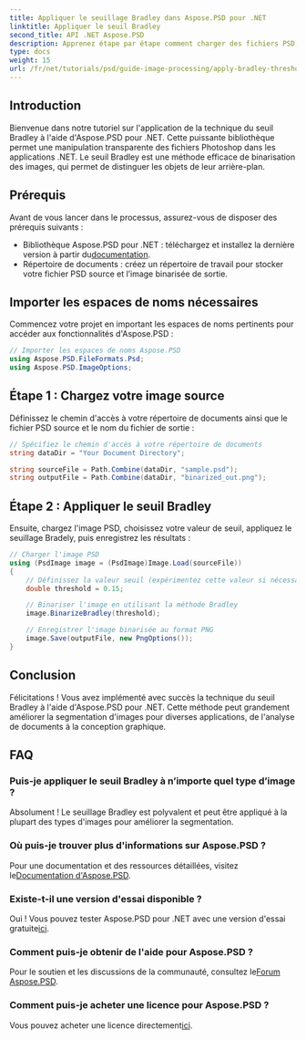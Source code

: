 ```yaml
---
title: Appliquer le seuillage Bradley dans Aspose.PSD pour .NET
linktitle: Appliquer le seuil Bradley
second_title: API .NET Aspose.PSD
description: Apprenez étape par étape comment charger des fichiers PSD, appliquer des techniques de seuillage et enregistrer vos résultats dans différents formats, améliorant ainsi vos tâches de segmentation d'images pour diverses applications.
type: docs
weight: 15
url: /fr/net/tutorials/psd/guide-image-processing/apply-bradley-thresholding/
---
```

## Introduction

Bienvenue dans notre tutoriel sur l'application de la technique du seuil Bradley à l'aide d'Aspose.PSD pour .NET. Cette puissante bibliothèque permet une manipulation transparente des fichiers Photoshop dans les applications .NET. Le seuil Bradley est une méthode efficace de binarisation des images, qui permet de distinguer les objets de leur arrière-plan.

## Prérequis

Avant de vous lancer dans le processus, assurez-vous de disposer des prérequis suivants :

-  Bibliothèque Aspose.PSD pour .NET : téléchargez et installez la dernière version à partir du[documentation](https://reference.aspose.com/psd/net/).
- Répertoire de documents : créez un répertoire de travail pour stocker votre fichier PSD source et l’image binarisée de sortie.

## Importer les espaces de noms nécessaires

Commencez votre projet en important les espaces de noms pertinents pour accéder aux fonctionnalités d'Aspose.PSD :

```csharp
// Importer les espaces de noms Aspose.PSD
using Aspose.PSD.FileFormats.Psd;
using Aspose.PSD.ImageOptions;
```

## Étape 1 : Chargez votre image source

Définissez le chemin d'accès à votre répertoire de documents ainsi que le fichier PSD source et le nom du fichier de sortie :

```csharp
// Spécifiez le chemin d'accès à votre répertoire de documents
string dataDir = "Your Document Directory";

string sourceFile = Path.Combine(dataDir, "sample.psd");
string outputFile = Path.Combine(dataDir, "binarized_out.png");
```

## Étape 2 : Appliquer le seuil Bradley

Ensuite, chargez l'image PSD, choisissez votre valeur de seuil, appliquez le seuillage Bradely, puis enregistrez les résultats :

```csharp
// Charger l'image PSD
using (PsdImage image = (PsdImage)Image.Load(sourceFile))
{
    // Définissez la valeur seuil (expérimentez cette valeur si nécessaire)
    double threshold = 0.15;

    // Binariser l'image en utilisant la méthode Bradley
    image.BinarizeBradley(threshold);

    // Enregistrer l'image binarisée au format PNG
    image.Save(outputFile, new PngOptions());
}
```

## Conclusion

Félicitations ! Vous avez implémenté avec succès la technique du seuil Bradley à l'aide d'Aspose.PSD pour .NET. Cette méthode peut grandement améliorer la segmentation d'images pour diverses applications, de l'analyse de documents à la conception graphique.

## FAQ

### Puis-je appliquer le seuil Bradley à n’importe quel type d’image ?

Absolument ! Le seuillage Bradley est polyvalent et peut être appliqué à la plupart des types d'images pour améliorer la segmentation.

### Où puis-je trouver plus d'informations sur Aspose.PSD ?

 Pour une documentation et des ressources détaillées, visitez le[Documentation d'Aspose.PSD](https://reference.aspose.com/psd/net/).

### Existe-t-il une version d'essai disponible ?

Oui ! Vous pouvez tester Aspose.PSD pour .NET avec une version d'essai gratuite[ici](https://releases.aspose.com/).

### Comment puis-je obtenir de l'aide pour Aspose.PSD ?

 Pour le soutien et les discussions de la communauté, consultez le[Forum Aspose.PSD](https://forum.aspose.com/c/psd/34).

### Comment puis-je acheter une licence pour Aspose.PSD ?

 Vous pouvez acheter une licence directement[ici](https://purchase.conholdate.com/buy).